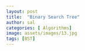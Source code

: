 ```yaml
---
layout: post
title:  "Binary Search Tree"
author: sal
categories: [ Algorithms]
image: assets/images/13.jpg
tags: [BST]
---
```

### 
